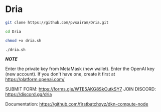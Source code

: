 # Dria

```bash
git clone https://github.com/pvsairam/Dria.git

cd Dria

chmod +x dria.sh

./dria.sh
```

***NOTE***

Enter the private key from MetaMask (new wallet). Enter the OpenAI key (new account). If you don't have one, create it first at https://platform.openai.com/

SUBMIT FORM: https://forms.gle/WTE5AKG8SkCutkSY7
JOIN DISCORD: https://discord.gg/dria

Documentation: https://github.com/firstbatchxyz/dkn-compute-node
